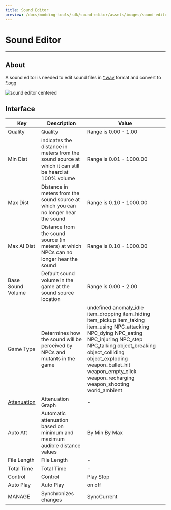 ```yaml
---
title: Sound Editor
preview: /docs/modding-tools/sdk/sound-editor/assets/images/sound-editor.png
---
```


# Sound Editor

___

## About

A sound editor is needed to edit sound files in [*.wav](https://en.wikipedia.org/wiki/WAV) format and convert to [*.ogg](../../../references/file-formats/audio-video/ogg.md)

![sound editor centered](assets/images/sound-editor.png)

## Interface

| Key | Description | Value |
|---|---|---|
| Quality | Quality | Range is 0.00 - 1.00 |
| Min Dist | indicates the distance in meters from the sound source at which it can still be heard at 100% volume | Range is 0.01 - 1000.00 |
| Max Dist | Distance in meters from the sound source at which you can no longer hear the sound | Range is 0.10 - 1000.00 |
| Max AI Dist | Distance from the sound source (in meters) at which NPCs can no longer hear the sound | Range is 0.10 - 1000.00 |
| Base Sound Volume | Default sound volume in the game at the sound source location | Range is 0.00 - 2.00 |
| Game Type | Determines how the sound will be perceived by NPCs and mutants in the game | undefined anomaly_idle item_dropping item_hiding item_pickup item_taking item_using NPC_attacking NPC_dying NPC_eating NPC_injuring NPC_step NPC_talking object_breaking object_colliding object_exploding weapon_bullet_hit weapon_empty_click weapon_recharging weapon_shooting world_ambient |
| [Attenuation](https://en.wikipedia.org/wiki/Attenuation) | Attenuation Graph | - |
| Auto Att | Automatic attenuation based on minimum and maximum audible distance values | By Min By Max |
| File Length | File Length | - |
| Total Time | Total Time | - |
| Control | Control | Play Stop |
| Auto Play | Auto Play | on off |
| MANAGE | Synchronizes changes | SyncCurrent |
